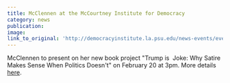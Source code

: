 ```yaml
---
title: McClennen at the McCourtney Institute for Democracy
category: news
publication:
image:
link_to_original: 'http://democracyinstitute.la.psu.edu/news-events/events/trump-is-a-joke-why'
---
```


McClennen to present on her new book project "Trump is&nbsp; Joke: Why Satire Makes Sense When Politics Doesn't" on February 20 at 3pm. More details [here](http://democracyinstitute.la.psu.edu/news-events/events/trump-is-a-joke-why).